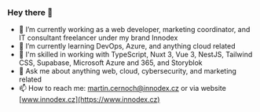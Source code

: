 ### Hey there 👋

- 💼 I’m currently working as a web developer, marketing coordinator, and IT consultant freelancer under my brand Innodex
- 🌱 I’m currently learning DevOps, Azure, and anything cloud related
- 🚀 I'm skilled in working with TypeScript, Nuxt 3, Vue 3, NestJS, Tailwind CSS, Supabase, Microsoft Azure and 365, and Storyblok
- 💬 Ask me about anything web, cloud, cybersecurity, and marketing related
- 📫 How to reach me: [martin.cernoch@innodex.cz](mailto:martin.cernoch@innodex.cz) or via website [www.innodex.cz](https://www.innodex.cz)
